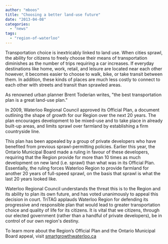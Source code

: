 ```yaml
---
author: "mboos"
title: "Choosing a better land-use future"
date: "2013-04-08"
categories: 
  - "news"
tags: 
  - "region-of-waterloo"
---
```


Transportation choice is inextricably linked to land use. When cities sprawl, the ability for citizens to freely choose their means of transportation diminishes as the number of trips requiring a car increases. If everyday destinations like home, work, retail, and leisure are located near each other however, it becomes easier to choose to walk, bike, or take transit between them. In addition, these kinds of places are much less costly to connect to each other with streets and transit than sprawled areas.

As renowned urban planner Brent Toderian writes, "the best transportation plan is a great land-use plan."

In 2009, Waterloo Regional Council approved its Official Plan, a document outlining the shape of growth for our Region over the next 20 years. The plan encourages development to be mixed-use and to take place in already built-up areas, and limits sprawl over farmland by establishing a firm countryside line.

This plan has been appealed by a group of private developers who have benefited from previous sprawl-permitting policies. Earlier this year, the Ontario Municipal Board made a ruling in favour of these developers, requiring that the Region provide for more than 10 times as much development on new land (i.e. sprawl) than what was in its Official Plan. Essentially, the ruling forces Waterloo Region to provide farmland for another 20 years of full-speed sprawl, on the basis that sprawl is what the last 20 years looked like.

Waterloo Regional Council understands the threat this is to the Region and its ability to plan its own future, and has voted unanimously to appeal this decision in court. TriTAG applauds Waterloo Region for defending its progressive and responsible plan that would lead to greater transportation choice and quality of life for its citizens. It is vital that we citizens, through our elected government (rather than a handful of private developers), be in control of our own region's destiny.

To learn more about the Region’s Official Plan and the Ontario Municipal Board appeal, visit [smartgrowthwaterloo.ca](https://smartgrowthwaterloo.ca)

